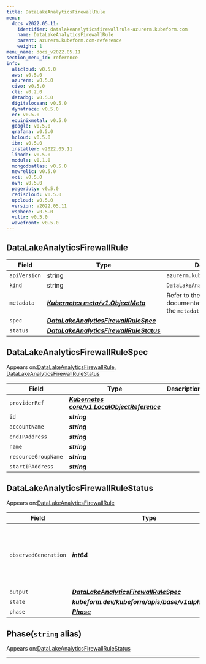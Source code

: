 ```yaml
---
title: DataLakeAnalyticsFirewallRule
menu:
  docs_v2022.05.11:
    identifier: datalakeanalyticsfirewallrule-azurerm.kubeform.com
    name: DataLakeAnalyticsFirewallRule
    parent: azurerm.kubeform.com-reference
    weight: 1
menu_name: docs_v2022.05.11
section_menu_id: reference
info:
  alicloud: v0.5.0
  aws: v0.5.0
  azurerm: v0.5.0
  civo: v0.5.0
  cli: v0.2.0
  datadog: v0.5.0
  digitalocean: v0.5.0
  dynatrace: v0.5.0
  ec: v0.5.0
  equinixmetal: v0.5.0
  google: v0.5.0
  grafana: v0.5.0
  hcloud: v0.5.0
  ibm: v0.5.0
  installer: v2022.05.11
  linode: v0.5.0
  module: v0.1.0
  mongodbatlas: v0.5.0
  newrelic: v0.5.0
  oci: v0.5.0
  ovh: v0.5.0
  pagerduty: v0.5.0
  rediscloud: v0.5.0
  upcloud: v0.5.0
  version: v2022.05.11
  vsphere: v0.5.0
  vultr: v0.5.0
  wavefront: v0.5.0
---
```


## DataLakeAnalyticsFirewallRule
| Field | Type | Description |
| ------ | ----- | ----------- |
| `apiVersion` | string | `azurerm.kubeform.com/v1alpha1` |
|    `kind` | string | `DataLakeAnalyticsFirewallRule` |
| `metadata` | ***[Kubernetes meta/v1.ObjectMeta](https://v1-22.docs.kubernetes.io/docs/reference/generated/kubernetes-api/v1.22/#objectmeta-v1-meta)***|Refer to the Kubernetes API documentation for the fields of the `metadata` field.|
| `spec` | ***[DataLakeAnalyticsFirewallRuleSpec](#datalakeanalyticsfirewallrulespec)***||
| `status` | ***[DataLakeAnalyticsFirewallRuleStatus](#datalakeanalyticsfirewallrulestatus)***||
## DataLakeAnalyticsFirewallRuleSpec

Appears on:[DataLakeAnalyticsFirewallRule](#datalakeanalyticsfirewallrule), [DataLakeAnalyticsFirewallRuleStatus](#datalakeanalyticsfirewallrulestatus)

| Field | Type | Description |
| ------ | ----- | ----------- |
| `providerRef` | ***[Kubernetes core/v1.LocalObjectReference](https://v1-22.docs.kubernetes.io/docs/reference/generated/kubernetes-api/v1.22/#localobjectreference-v1-core)***||
| `id` | ***string***||
| `accountName` | ***string***||
| `endIPAddress` | ***string***||
| `name` | ***string***||
| `resourceGroupName` | ***string***||
| `startIPAddress` | ***string***||
## DataLakeAnalyticsFirewallRuleStatus

Appears on:[DataLakeAnalyticsFirewallRule](#datalakeanalyticsfirewallrule)

| Field | Type | Description |
| ------ | ----- | ----------- |
| `observedGeneration` | ***int64***| ***(Optional)*** Resource generation, which is updated on mutation by the API Server.|
| `output` | ***[DataLakeAnalyticsFirewallRuleSpec](#datalakeanalyticsfirewallrulespec)***| ***(Optional)*** |
| `state` | ***kubeform.dev/kubeform/apis/base/v1alpha1.State***| ***(Optional)*** |
| `phase` | ***[Phase](#phase)***| ***(Optional)*** |
## Phase(`string` alias)

Appears on:[DataLakeAnalyticsFirewallRuleStatus](#datalakeanalyticsfirewallrulestatus)

---
